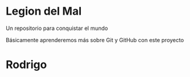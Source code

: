 # Legion del Mal
Un repositorio para conquistar el mundo

Básicamente aprenderemos más sobre Git y GitHub con este proyecto



# Rodrigo